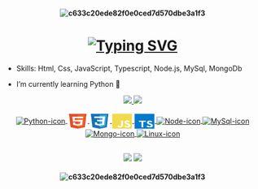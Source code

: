 <h4 align="center">  
    
  ![c633c20ede82f0e0ced7d570dbe3a1f3](https://media0.giphy.com/media/qgQUggAC3Pfv687qPC/giphy.gif?cid=790b7611184565466a14d2100add38fe5869b9d1706485b9&rid=giphy.gif&ct=g)
    
</h4>

<div align="center">
    
# [![Typing SVG](https://readme-typing-svg.herokuapp.com?font=Kdam+Thmor+Pro&size=26&color=58a6ff&lines=Hi!+I'm+Filipe+Alvim;I'm+learning+programming)](https://git.io/typing-svg)
    
</div>

- Skills: Html, Css, JavaScript, Typescript, Node.js, MySql, MongoDb

- I’m currently learning Python  🐍

<div align="center">
  <a href="https://github.com/Alvimm">
  <img height="160em" src="https://github-readme-stats.vercel.app/api?username=Alvimm&show_icons=true&theme=tokyonight&include_all_commits=true&count_private=true"/>
  <img height="160em" src="https://github-readme-stats.vercel.app/api/top-langs/?username=Alvimm&layout=compact&langs_count=7&theme=tokyonight"/>
</div>
  
  <div style="display: inline_block" align="center" ><br>
<img align="center" alt="Python-icon" height="30" width="40" src="https://camo.githubusercontent.com/dd8b0601cdfefe534a6a26f4c29c7f8a5fcfc315002655f519c73121f7bad8bc/68747470733a2f2f63646e2e6a7364656c6976722e6e65742f67682f64657669636f6e732f64657669636f6e2f69636f6e732f707974686f6e2f707974686f6e2d6f726967696e616c2e737667">
<img align="center" alt="Html-icon" height="30" width="40" src="https://raw.githubusercontent.com/devicons/devicon/master/icons/html5/html5-original.svg">
  <img align="center" alt="Css-icon" height="30" width="40" src="https://raw.githubusercontent.com/devicons/devicon/master/icons/css3/css3-original.svg">
  <img align="center" alt="Js-icon" height="30" width="40" src="https://raw.githubusercontent.com/devicons/devicon/master/icons/javascript/javascript-plain.svg">
<img align="center" alt="Ts-icon" height="30" width="40" src="https://raw.githubusercontent.com/devicons/devicon/master/icons/typescript/typescript-plain.svg">
  <img align="center" alt="Node-icon" height="30" width="40" src="https://cdn.jsdelivr.net/gh/devicons/devicon/icons/nodejs/nodejs-original-wordmark.svg" />
  <img align="center" alt="MySql-icon" height="30" width="40" src="https://cdn.jsdelivr.net/gh/devicons/devicon/icons/mysql/mysql-original.svg" />
  <img align="center" alt="Mongo-icon" height="30" width="40" src="https://cdn.jsdelivr.net/gh/devicons/devicon/icons/mongodb/mongodb-original-wordmark.svg" />
  <img align="center" alt="Linux-icon" height="30" width="40" src="https://cdn.jsdelivr.net/gh/devicons/devicon/icons/linux/linux-original.svg" />
</div>
  
##
  
  <div align="center">
    <a href = "mailto:filipe2012alvim@gmail.com"><img src="https://img.shields.io/badge/Gmail-D14836?style=for-the-badge&logo=gmail&logoColor=white" target="_blank"></a>
  <a href="https://www.linkedin.com/in/filipe-alvim-178518210/" target="_blank"><img src="https://img.shields.io/badge/-LinkedIn-%230077B5?style=for-the-badge&logo=linkedin&logoColor=white" target="_blank"></a> 
  </div> 
     
  
  <h4 align="center">  
    
  ![c633c20ede82f0e0ced7d570dbe3a1f3](https://media.giphy.com/media/1yk0v6WtCinP5Ptz6G/giphy.gif)
    
  </h4>

